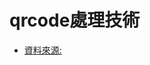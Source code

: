 # qrcode處理技術

- [資料來源: ]()
```PYTHON

```


```PYTHON

```


```PYTHON

```


```PYTHON

```


```PYTHON

```
